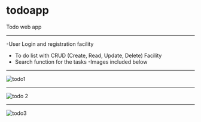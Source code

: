 # todoapp
Todo web app 
********
-User Login and registration facility 
- To do list with CRUD (Create, Read, Update, Delete) Facility
- Search function for the tasks
-Images included below


***********************************
![todo1](https://user-images.githubusercontent.com/47567526/124297703-0f5ac780-db7b-11eb-8922-a1948a7ced82.PNG)
***********************************
![todo 2](https://user-images.githubusercontent.com/47567526/124297707-108bf480-db7b-11eb-9293-972437d9ae74.PNG)
***********************************
![todo3](https://user-images.githubusercontent.com/47567526/124297711-11bd2180-db7b-11eb-9e4f-b5315a7fcf3a.PNG)
